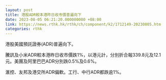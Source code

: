 ```yaml
---
layout: post
title: 港股ADR較本港昨日收市價普遍向下
date: 2023-08-05 06:21:20.000000000 +08:00
link: https://news.rthk.hk/rthk/ch/component/k2/1712149-20230805.htm
categories: rthk
---
```


港股美國預託證券(ADR)普遍向下。

騰訊及小米ADR較本港昨日收市價跌1%，以港元計，分別折合報339.8元及12.1元。美團及阿里巴巴ADR分別跌0.5%及0.6%。

滙控、友邦及港交所ADR偏軟。工行、中行ADR都跌逾1%。
